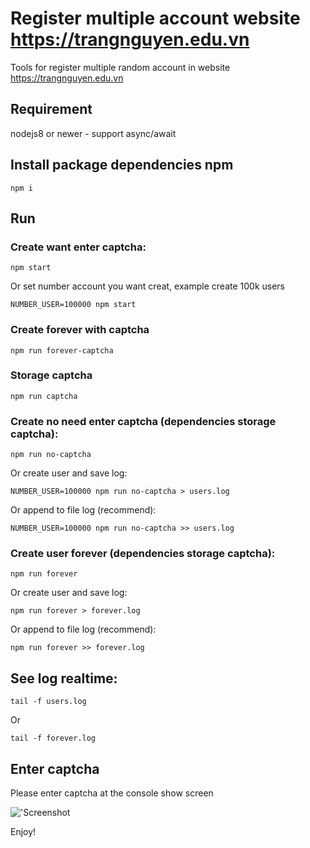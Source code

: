 # Register multiple account website https://trangnguyen.edu.vn

Tools for register multiple random account in website https://trangnguyen.edu.vn

## Requirement

nodejs8 or newer - support async/await

## Install package dependencies npm

`npm i`

## Run

### Create want enter captcha:

`npm start`

Or set number account you want creat, example create 100k users

`NUMBER_USER=100000 npm start`

### Create forever with captcha

`npm run forever-captcha`

### Storage captcha

`npm run captcha`

### Create no need enter captcha (dependencies storage captcha):

`npm run no-captcha`

Or create user and save log:

`NUMBER_USER=100000 npm run no-captcha > users.log`

Or append to file log (recommend):

`NUMBER_USER=100000 npm run no-captcha >> users.log`

### Create user forever (dependencies storage captcha):

`npm run forever`

Or create user and save log:

`npm run forever > forever.log`

Or append to file log (recommend):

`npm run forever >> forever.log`

## See log realtime:

`tail -f users.log`

Or

`tail -f forever.log`

## Enter captcha

Please enter captcha at the console show screen

!['Screenshot](https://github.com/viet-tools/tn-register-multiple-account/blob/master/Screenshot.png?raw=true)

Enjoy!

